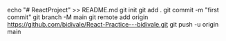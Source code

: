 echo "# ReactProject" >> README.md
git init
git add .
git commit -m "first commit"
git branch -M main
git remote add origin https://github.com/bidivale/React-Practice---bidivale.git
git push -u origin main
